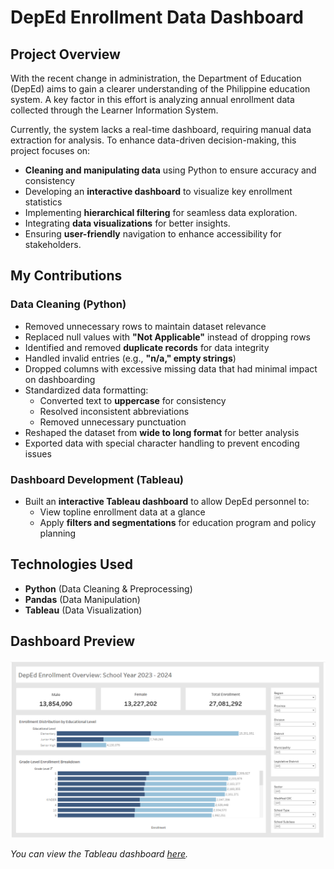 # DepEd Enrollment Data Dashboard  

## Project Overview  
With the recent change in administration, the Department of Education (DepEd) aims to gain a clearer understanding of the Philippine education system. A key factor in this effort is analyzing annual enrollment data collected through the Learner Information System.

Currently, the system lacks a real-time dashboard, requiring manual data extraction for analysis. To enhance data-driven decision-making, this project focuses on:

- **Cleaning and manipulating data** using Python to ensure accuracy and consistency
- Developing an **interactive dashboard** to visualize key enrollment statistics
- Implementing **hierarchical filtering** for seamless data exploration.
- Integrating **data visualizations** for better insights.
- Ensuring **user-friendly** navigation to enhance accessibility for stakeholders.

## My Contributions  

### Data Cleaning (Python)  
- Removed unnecessary rows to maintain dataset relevance  
- Replaced null values with **"Not Applicable"** instead of dropping rows  
- Identified and removed **duplicate records** for data integrity  
- Handled invalid entries (e.g., **"n/a," empty strings**)  
- Dropped columns with excessive missing data that had minimal impact on dashboarding  
- Standardized data formatting:  
  - Converted text to **uppercase** for consistency  
  - Resolved inconsistent abbreviations  
  - Removed unnecessary punctuation  
- Reshaped the dataset from **wide to long format** for better analysis  
- Exported data with special character handling to prevent encoding issues  

### Dashboard Development (Tableau)  
- Built an **interactive Tableau dashboard** to allow DepEd personnel to:  
  - View topline enrollment data at a glance  
  - Apply **filters and segmentations** for education program and policy planning  

## Technologies Used  
- **Python** (Data Cleaning & Preprocessing)  
- **Pandas** (Data Manipulation)  
- **Tableau** (Data Visualization)  

## Dashboard Preview  
![*(You can add a screenshot of your Tableau dashboard here)*  ](enrollment_dashboard.png)

*You can view the Tableau dashboard [here](https://public.tableau.com/views/try_17425717667680/Dashboard1?:language=en-US&:sid=&:redirect=auth&:display_count=n&:origin=viz_share_link).*